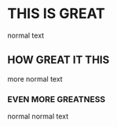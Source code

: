 # THIS IS GREAT
normal text

## HOW GREAT IT THIS
more normal text

### EVEN MORE GREATNESS
normal normal text